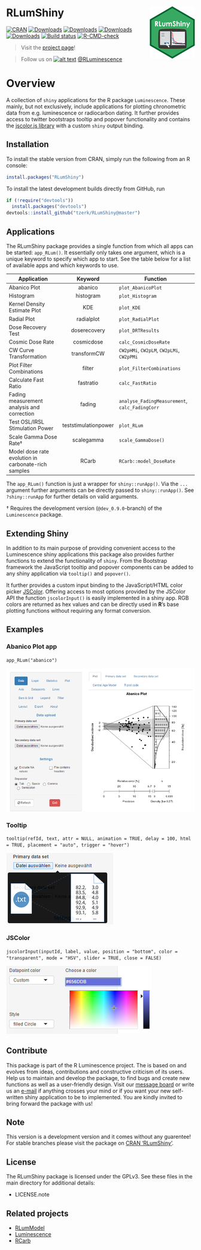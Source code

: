 
<!-- README.md is generated from README.Rmd. Please edit that file -->

# RLumShiny <a href='https://tzerk.github.io/RLumShiny/'><img src='man/figures/logo.png' align="right" height="138.5" /></a>

<!-- badges: start -->

[![CRAN](http://www.r-pkg.org/badges/version/RLumShiny)](http://cran.rstudio.com/package=RLumShiny)
[![Downloads](http://cranlogs.r-pkg.org/badges/grand-total/RLumShiny)](http://www.r-pkg.org/pkg/RLumShiny)
[![Downloads](http://cranlogs.r-pkg.org/badges/RLumShiny)](http://www.r-pkg.org/pkg/RLumShiny)
[![Downloads](http://cranlogs.r-pkg.org/badges/last-week/RLumShiny)](http://www.r-pkg.org/pkg/RLumShiny)
[![Downloads](http://cranlogs.r-pkg.org/badges/last-day/RLumShiny)](http://www.r-pkg.org/pkg/RLumShiny)
[![Build
status](https://ci.appveyor.com/api/projects/status/jp8ueedudbuhvtfe/branch/master?svg=true)](https://ci.appveyor.com/project/tzerk/rlumshiny/branch/master)
[![R-CMD-check](https://github.com/R-Lum/RLumShiny/workflows/R-CMD-check/badge.svg)](https://github.com/R-Lum/RLumShiny/actions)
<!-- badges: end -->

> Visit the
> <a href="https://tzerk.github.io/RLumShiny/" target="_blank">project
> page</a>!

> Follow us on [![alt
> text](man/figures/twitter.png "twitter icon without padding")](http://www.twitter.com/RLuminescence)
> <a href="http://www.twitter.com/RLuminescence" target="_blank">@RLuminescence</a>

# Overview

A collection of `shiny` applications for the R package `Luminescence`.
These mainly, but not exclusively, include applications for plotting
chronometric data from e.g. luminescence or radiocarbon dating. It
further provides access to twitter bootstraps tooltip and popover
functionality and contains the [jscolor.js library](http://jscolor.com/)
with a custom `shiny` output binding.

## Installation

To install the stable version from CRAN, simply run the following from
an R console:

``` r
install.packages("RLumShiny")
```

To install the latest development builds directly from GitHub, run

``` r
if (!require("devtools"))
  install.packages("devtools")
devtools::install_github("tzerk/RLumShiny@master")
```

## Applications

The RLumShiny package provides a single function from which all apps can
be started: `app_RLum()`. It essentially only takes one argument, which
is a unique keyword to specify which app to start. See the table below
for a list of available apps and which keywords to use.

| Application                                         |       Keyword        | Function                                       |
|-----------------------------------------------------|:--------------------:|------------------------------------------------|
| Abanico Plot                                        |       abanico        | `plot_AbanicoPlot`                             |
| Histogram                                           |      histogram       | `plot_Histogram`                               |
| Kernel Density Estimate Plot                        |         KDE          | `plot_KDE`                                     |
| Radial Plot                                         |      radialplot      | `plot_RadialPlot`                              |
| Dose Recovery Test                                  |     doserecovery     | `plot_DRTResults`                              |
| Cosmic Dose Rate                                    |      cosmicdose      | `calc_CosmicDoseRate`                          |
| CW Curve Transformation                             |     transformCW      | `CW2pHMi`, `CW2pLM`, `CW2pLMi`, `CW2pPMi`      |
| Plot Filter Combinations                            |        filter        | `plot_FilterCombinations`                      |
| Calculate Fast Ratio                                |      fastratio       | `calc_FastRatio`                               |
| Fading measurement analysis and correction          |        fading        | `analyse_FadingMeasurement`, `calc_FadingCorr` |
| Test OSL/IRSL Stimulation Power                     | teststimulationpower | `plot_RLum`                                    |
| Scale Gamma Dose Rate†                              |      scalegamma      | `scale_GammaDose()`                            |
| Model dose rate evolution in carbonate-rich samples |        RCarb         | `RCarb::model_DoseRate`                        |

The `app_RLum()` function is just a wrapper for `shiny::runApp()`. Via
the `...` argument further arguments can be directly passed to
`shiny::runApp()`. See `?shiny::runApp` for further details on valid
arguments.

<!--- * Not yet available in the official CRAN release.  -->

† Requires the development version (`@dev_0.9.0`-branch) of the
`Luminescence` package.

## Extending Shiny

In addition to its main purpose of providing convenient access to the
Luminescence shiny applications this package also provides further
functions to extend the functionality of `shiny`. From the Bootstrap
framework the JavaScript tooltip and popover components can be added to
any shiny application via `tooltip()` and `popover()`.

It further provides a custom input binding to the JavaScript/HTML color
picker [JSColor](http://jscolor.com). Offering access to most options
provided by the JSColor API the function `jscolorInput()` is easily
implemented in a shiny app. RGB colors are returned as hex values and
can be directly used in **R**’s base plotting functions without
requiring any format conversion.

## Examples

### Abanico Plot app

`app_RLum("abanico")`

![Abanico app](man/figures/abanico.png)

### Tooltip

`tooltip(refId, text, attr = NULL, animation = TRUE, delay = 100, html = TRUE, placement = "auto", trigger = "hover")`

![tooltip](man/figures/tooltip.png)

### JSColor

`jscolorInput(inputId, label, value, position = "bottom", color = "transparent", mode = "HSV", slider = TRUE, close = FALSE)`

![jscolor.js](man/figures/jscolor.png)

## Contribute

This package is part of the R Luminescence project. The is based on and
evolves from ideas, contributions and constructive criticism of its
users. Help us to maintain and develop the package, to find bugs and
create new functions as well as a user-friendly design. Visit our
[message board](https://forum.r-luminescence.de) or write us an
[e-mail](mailto:team@r-luminescence.de) if anything crosses your mind or
if you want your new self-written shiny application to be to
implemented. You are kindly invited to bring forward the package with
us!

## Note

This version is a development version and it comes without any
guarentee! For stable branches please visit the package on [CRAN
‘RLumShiny’](http://cran.r-project.org/web/packages/RLumShiny/index.html).

## License

The RLumShiny package is licensed under the GPLv3. See these files in
the main directory for additional details:

-   LICENSE.note

## Related projects

-   [RLumModel](https://github.com/R-Lum/RLumModel)
-   [Luminescence](https://github.com/R-Lum/Luminescence)
-   [RCarb](https://github.com/R-Lum/RCarb)
